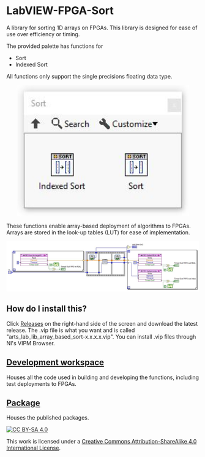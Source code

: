 # LabVIEW-FPGA-Sort
A library for sorting 1D arrays on FPGAs. This library is designed for ease of use over efficiency or timing.

The provided palette has functions for 
- Sort
- Indexed Sort

All functions only support the single precisions floating data type.

<p align="center">
<img src="palette.JPG" alt="drawing" width="450"/>
</p>
<p align="center">
</p>

These functions enable array-based deployment of algorithms to FPGAs. Arrays are stored in the look-up tables (LUT) for ease of implementation. 

<p align="center">
<img src="code.JPG" alt="drawing" width="800"/>
</p>
<p align="center">
</p>

## How do I install this?
Click [Releases](https://github.com/ARTS-Laboratory/LabVIEW-FPGA-Array-Based-Linear-Algebra/releases) on the right-hand side of the screen and download the latest release. The .vip file is what you want and is called "arts_lab_lib_array_based_sort-x.x.x.x.vip". You can install .vip files through NI's VIPM Browser. 

## [Development workspace](development_workspace)
Houses all the code used in building and developing the functions, including test deployments to FPGAs. 

## [Package](package)
Houses the published packages.

[![CC BY-SA 4.0][cc-by-sa-shield]][cc-by-sa]

This work is licensed under a
[Creative Commons Attribution-ShareAlike 4.0 International License][cc-by-sa].



[cc-by-sa]: http://creativecommons.org/licenses/by-sa/4.0/
[cc-by-sa-image]: https://licensebuttons.net/l/by-sa/4.0/88x31.png
[cc-by-sa-shield]: https://img.shields.io/badge/License-CC%20BY--SA%204.0-lightgrey.svg


